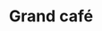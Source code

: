 ---
title: "Grand café"
description: "Qualité supérieure"
price: "2.50"
image: "grand_cafe.jpeg"
---